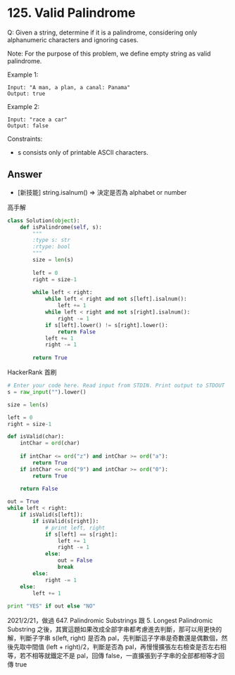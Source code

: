 # 125. Valid Palindrome
Q: Given a string, determine if it is a palindrome, considering only alphanumeric characters and ignoring cases.

Note: For the purpose of this problem, we define empty string as valid palindrome.

Example 1:
```
Input: "A man, a plan, a canal: Panama"
Output: true
```
Example 2:
```
Input: "race a car"
Output: false
```

Constraints:
* s consists only of printable ASCII characters.

## Answer
* [新技能] string.isalnum() => 決定是否為 alphabet or number

高手解
```python
class Solution(object):
    def isPalindrome(self, s):
        """
        :type s: str
        :rtype: bool
        """
        size = len(s)
        
        left = 0
        right = size-1
        
        while left < right:
            while left < right and not s[left].isalnum():
                left += 1
            while left < right and not s[right].isalnum():
                right -= 1
            if s[left].lower() != s[right].lower():
                return False
            left += 1
            right -= 1
                
        return True
```

HackerRank 首刷
```python
# Enter your code here. Read input from STDIN. Print output to STDOUT
s = raw_input("").lower()

size = len(s)

left = 0
right = size-1

def isValid(char):
    intChar = ord(char)
    
    if intChar <= ord("z") and intChar >= ord("a"):
        return True
    if intChar <= ord("9") and intChar >= ord("0"):
        return True
        
    return False

out = True
while left < right:
    if isValid(s[left]):
        if isValid(s[right]):
            # print left, right
            if s[left] == s[right]:
                left += 1
                right -= 1
            else:
                out = False
                break
        else:
            right -= 1
    else:
        left += 1
        
print "YES" if out else "NO"
```

2021/2/21，做過 647. Palindromic Substrings 跟 5. Longest Palindromic Substring 之後，其實這題如果改成全部字串都考慮進去判斷，那可以用更快的解，判斷子字串 s(left, right) 是否為 pal，先判斷這子字串是奇數還是偶數個，然後先取中間值 (left + right)/2，判斷是否為 pal，再慢慢擴張左右檢查是否左右相等，若不相等就鐵定不是 pal，回傳 false，一直擴張到子字串的全部都相等才回傳 true